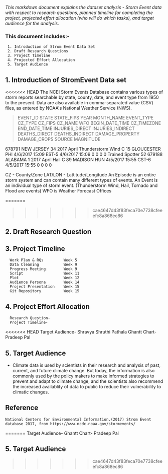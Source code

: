 _This markdown document explains the dataset analysis - Storm Event data  with respect to research questions, planned timeline for completing the project, projected effort allocation (who will do which tasks), and target audience for the analysis._
 
### This document includes:-
     1. Introduction of Strom Event Data Set
     2. Draft Research Questions
     3. Project Timeline
     4. Projected Effort Allocation
     5. Target Audience
   

## 1. Introduction of StromEvent Data set

<<<<<<< HEAD
The NCEI Storm Events Database contains various types of storm reports searchable by state, county, date, and event type from 1950 to the present. Data are also available in comma-separated value (CSV) files, as entered by NOAA's National Weather Service (NWS). 
> EVENT_ID	STATE	STATE_FIPS	YEAR	MONTH_NAME	EVENT_TYPE	CZ_TYPE	CZ_FIPS	CZ_NAME	WFO	BEGIN_DATE_TIME	CZ_TIMEZONE	END_DATE_TIME	INJURIES_DIRECT  	INJURIES_INDIRECT	DEATHS_DIRECT	DEATHS_INDIRECT	DAMAGE_PROPERTY	DAMAGE_CROPS	SOURCE	          MAGNITUDE

   678791 NEW JERSEY	34	2017	April	Thunderstorm Wind	C	15	GLOUCESTER	PHI	4/6/2017      15:09	EST-5	4/6/2017      15:09	           0	              0	                       0	  0			                              Trained Spotter	          52
   679188	ALABAMA	    1	2017	April	 Hail	            C	89	MADISON	HUN	    4/5/2017     15:55	CST-6	4/5/2017      15:55	           0	              0	                       0	  0

CZ - County/Zone
LAT/LON - Lattitude/Longitude
An Episode is an entire storm system and can contain many different types of events.
An Event is an individual type of storm event. (Thunderstorm Wind, Hail, Tornado and Flood are events)
WFO is Weather Forecast Offices
   
=======
>>>>>>> cae4647d43f83feca70e7738cfeeefc8a868ec86
## 2. Draft Research Question

## 3. Project Timeline

      Work Plan & RQs         Week 5 
      Data Cleaning           Week 9 
      Progress Meeting        Week 9 
      Script                  Week 11 
      Plot                    Week 12
      Audience Persona        Week 14 
      Project Presentation    Week 15 
      Git Repository          Week 15 

## 4. Project Effort Allocation

      Research Question- 
      Project Timeline-
<<<<<<< HEAD
      Target Audience- Shravya Shruthi Pathala
      Ghantt Chart- Pradeep Pal

## 5. Target Audience 
  * Climate data is used by scientists in their research and analysis of past, current, and future climate change. But today, the information is also  commonly used by the policy makers to make informed strategies to prevent and adapt to climate change, and the scientists also recommend the increased availablity of data to public to reduce their vulnerability to climatic changes.

## Reference
    National Centers for Environmental Information.(2017) Strom Event database 2017, from https://www.ncdc.noaa.gov/stormevents/
=======
      Target Audience-
      Ghantt Chart- Pradeep Pal

## 5. Target Audience 

>>>>>>> cae4647d43f83feca70e7738cfeeefc8a868ec86
